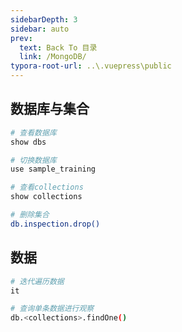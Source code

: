 ```yaml
---
sidebarDepth: 3
sidebar: auto
prev:
  text: Back To 目录
  link: /MongoDB/
typora-root-url: ..\.vuepress\public
---
```




## 数据库与集合

```sh
# 查看数据库
show dbs

# 切换数据库
use sample_training

# 查看collections
show collections

# 删除集合
db.inspection.drop()

```



## 数据

```sh
# 迭代遍历数据
it

# 查询单条数据进行观察
db.<collections>.findOne()
```

